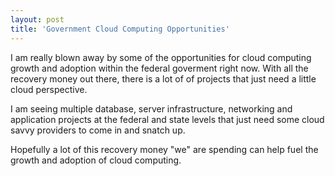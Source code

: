 ```yaml
---
layout: post
title: 'Government Cloud Computing Opportunities'
---
```

I am really blown away by some of the opportunities for cloud computing growth and adoption within the federal goverment right now. With all the recovery money out there, there is a lot of of projects that just need a little cloud perspective.<p></p>
I am seeing multiple database, server infrastructure, networking and application projects at the federal and state levels that just need some cloud savvy providers to come in and snatch up.<p></p>
Hopefully a lot of this recovery money "we" are spending can help fuel the growth and adoption of cloud computing.
